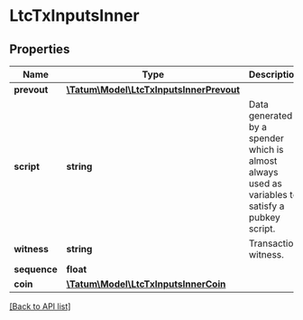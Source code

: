 # LtcTxInputsInner

## Properties

Name | Type | Description | Notes
------------ | ------------- | ------------- | -------------
**prevout** | [**\Tatum\Model\LtcTxInputsInnerPrevout**](LtcTxInputsInnerPrevout.md) |  | [optional]
**script** | **string** | Data generated by a spender which is almost always used as variables to satisfy a pubkey script. | [optional]
**witness** | **string** | Transaction witness. | [optional]
**sequence** | **float** |  | [optional]
**coin** | [**\Tatum\Model\LtcTxInputsInnerCoin**](LtcTxInputsInnerCoin.md) |  | [optional]

[[Back to API list]](../../README.md#api-endpoints)
